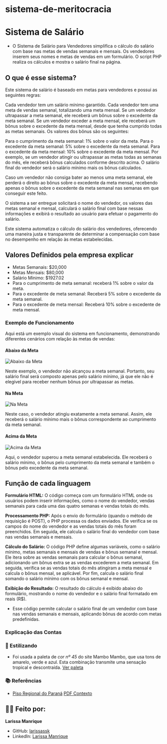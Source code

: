 # sistema-de-meritocracia
# Sistema de Salário
- O Sistema de Salário para Vendedores simplifica o cálculo do salário com base nas metas de vendas semanais e mensais. Os vendedores inserem seus nomes e metas de vendas em um formulário. O script PHP realiza os cálculos e mostra o salário final na página. 

## O que é esse sistema?
Este sistema de salário é baseado em metas para vendedores e possui as seguintes regras:

Cada vendedor tem um salário mínimo garantido.
Cada vendedor tem uma meta de vendas semanal, totalizando uma meta mensal.
Se um vendedor ultrapassar a meta semanal, ele receberá um bônus sobre o excedente da meta semanal.
Se um vendedor exceder a meta mensal, ele receberá um bônus sobre o excedente da meta mensal, desde que tenha cumprido todas as metas semanais.
Os valores dos bônus são os seguintes:

Para o cumprimento da meta semanal: 1% sobre o valor da meta.
Para o excedente da meta semanal: 5% sobre o excedente da meta semanal.
Para o excedente da meta mensal: 10% sobre o excedente da meta mensal.
Por exemplo, se um vendedor atingir ou ultrapassar as metas todas as semanas do mês, ele receberá bônus calculados conforme descrito acima. O salário final do vendedor será o salário mínimo mais os bônus calculados.

Caso um vendedor não consiga bater ao menos uma meta semanal, ele perderá o direito ao bônus sobre o excedente da meta mensal, recebendo apenas o bônus sobre o excedente da meta semanal nas semanas em que conseguir este feito.

O sistema a ser entregue solicitará o nome do vendedor, os valores das metas semanal e mensal, calculará o salário final com base nessas informações e exibirá o resultado ao usuário para efetuar o pagamento do salário.

Este sistema automatiza o cálculo do salário dos vendedores, oferecendo uma maneira justa e transparente de determinar a compensação com base no desempenho em relação às metas estabelecidas.


## Valores Definidos pela empresa explicar
- Metas Semanais: $20,000 
- Metas Mensais: $80,000
- Salário Mínimo: $1927.02
- Para o cumprimento de meta semanal: receberá  1% sobre o valor da meta.
- Para o excedente de meta semanal: Receberá 5% sobre o excedente da meta semanal.
- Para o excedente de meta mensal: Receberá 10% sobre o excedente de meta mensal.

### Exemplo de Funcionamento 

Aqui está um exemplo visual do sistema em funcionamento, demonstrando diferentes cenários com relação às metas de vendas:

#### Abaixo da Meta

![Abaixo da Meta](link_)

Neste exemplo, o vendedor não alcançou a meta semanal. Portanto, seu salário final será composto apenas pelo salário mínimo, já que ele não é elegível para receber nenhum bônus por ultrapassar as metas.

#### Na Meta

![Na Meta](link_)

Neste caso, o vendedor atingiu exatamente a meta semanal. Assim, ele receberá o salário mínimo mais o bônus correspondente ao cumprimento da meta semanal.

#### Acima da Meta

![Acima da Meta](link_)

Aqui, o vendedor superou a meta semanal estabelecida. Ele receberá o salário mínimo, o bônus pelo cumprimento da meta semanal e também o bônus pelo excedente da meta semanal.

## Função de cada linguagem 

 **Formulário HTML:** O código começa com um formulário HTML onde os usuários podem inserir informações, como o nome do vendedor, vendas semanais para cada uma das quatro semanas e vendas totais do mês.

**Processamento PHP:** Após o envio do formulário (quando o método de requisição é POST), o PHP processa os dados enviados. Ele verifica se os campos do nome do vendedor e as vendas totais do mês foram preenchidos. Em seguida, ele calcula o salário final do vendedor com base nas vendas semanais e mensais.

**Cálculo do Salário:** O código PHP define algumas variáveis, como o salário mínimo, metas semanais e mensais de vendas e bônus semanal e mensal. Ele itera sobre as vendas semanais para calcular o bônus semanal, adicionando um bônus extra se as vendas excederem a meta semanal. Em seguida, verifica se as vendas totais do mês atingiram a meta mensal e calcula o bônus mensal, se aplicável. Por fim, calcula o salário final somando o salário mínimo com os bônus semanal e mensal.

**Exibição do Resultado:** O resultado do cálculo é exibido abaixo do formulário, mostrando o nome do vendedor e o salário final formatado em reais (R$).

- Esse código permite calcular o salário final de um vendedor com base nas vendas semanais e mensais, aplicando bônus de acordo com metas predefinidas.

### Explicação das Contas



### 🎨 Estilizando
- Foi usada a paleta de *cor nº 45* do site Mambo Mambo, que usa tons de amarelo, verde e azul. Esta combinação transmite uma sensação tropical e descontraída. [Ver paleta](https://www.canva.com/pt_br/aprenda/cores-para-sites-50-paginas-impactantes/)


### 📚 Referências

- [Piso Regional do Paraná](https://www.aen.pr.gov.br/Noticia/Maior-do-Brasil-governador-confirma-novo-Piso-Regional-que-vai-de-R-18-mil-R-21-mil#:~:text=Na%20primeira%2C%20que%20contempla%20os,de%20R%24%201.927%2C02/)
[PDF Contexto]()

## 👩‍💻 Feito por:

**Larissa Manrique**
- GitHub: [larissassk](https://github.com/larissassk)
- LinkedIn: [Larissa Manrique](https://www.linkedin.com/in/larissa-manrique/)
